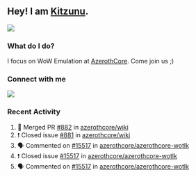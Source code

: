 ## Hey! I am [Kitzunu](https://Github.com/Kitzunu).

<!--<a href="https://github-readme-stats.kitzunu.vercel.app/api?username=Kitzunu&show_icons=true&theme=dark">
  <img align="center" src="https://github-readme-stats.kitzunu.vercel.app/api?username=Kitzunu&show_icons=true&theme=dark" />
</a>-->
<a href="https://github-readme-stats.kitzunu.vercel.app/api?username=Kitzunu&show_icons=true&theme=dark">
  <img align="center" src="https://github-readme-stats.vercel.app/api/top-langs/?username=Kitzunu&layout=compact&theme=dark" />
</a>

### What do I do?

I focus on WoW Emulation at [AzerothCore](https://Github.com/AzerothCore). Come join us ;)

### Connect with me
[![](https://img.shields.io/badge/AzerothCore%20Discord-Connect%20with%20me!-green)](https://discord.com/invite/gkt4y2x)

### Recent Activity

<!--START_SECTION:activity-->
1. 🎉 Merged PR [#882](https://github.com/azerothcore/wiki/pull/882) in [azerothcore/wiki](https://github.com/azerothcore/wiki)
2. ❗️ Closed issue [#881](https://github.com/azerothcore/wiki/issues/881) in [azerothcore/wiki](https://github.com/azerothcore/wiki)
3. 🗣 Commented on [#15517](https://github.com/azerothcore/azerothcore-wotlk/issues/15517) in [azerothcore/azerothcore-wotlk](https://github.com/azerothcore/azerothcore-wotlk)
4. ❗️ Closed issue [#15517](https://github.com/azerothcore/azerothcore-wotlk/issues/15517) in [azerothcore/azerothcore-wotlk](https://github.com/azerothcore/azerothcore-wotlk)
5. 🗣 Commented on [#15517](https://github.com/azerothcore/azerothcore-wotlk/issues/15517) in [azerothcore/azerothcore-wotlk](https://github.com/azerothcore/azerothcore-wotlk)
<!--END_SECTION:activity-->
